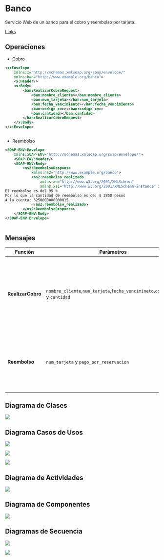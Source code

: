 # Banco

Servicio Web de un banco para el cobro y reembolso por tarjeta. 

[Links](http://3.87.203.171:8080/banco.wsdl)

## Operaciones
- Cobro

```xml
<x:Envelope
    xmlns:x="http://schemas.xmlsoap.org/soap/envelope/"
    xmlns:ban="http://www.example.org/banco">
    <x:Header/>
    <x:Body>
        <ban:RealizarCobroRequest>
            <ban:nombre_cliente></ban:nombre_cliente>
            <ban:num_tarjeta></ban:num_tarjeta>
            <ban:fecha_vencimiento></ban:fecha_vencimiento>
            <ban:codigo_cvc></ban:codigo_cvc>
            <ban:cantidad></ban:cantidad>
        </ban:RealizarCobroRequest>
    </x:Body>
</x:Envelope>
	
```

- Reembolso

```xml
<SOAP-ENV:Envelope
    xmlns:SOAP-ENV="http://schemas.xmlsoap.org/soap/envelope/">
    <SOAP-ENV:Header/>
    <SOAP-ENV:Body>
        <ns2:ReembolsoResponse
            xmlns:ns2="http://www.example.org/banco">
            <ns2:reembolso_realizado
                xmlns:xs="http://www.w3.org/2001/XMLSchema"
                xmlns:xsi="http://www.w3.org/2001/XMLSchema-instance" xsi:type="xs:string">
El reembolso es del 95 % 
Por lo que la cantidad de reembolso es de: $ 2850 pesos
A la cuenta: 3250000000000015
            </ns2:reembolso_realizado>
        </ns2:ReembolsoResponse>
    </SOAP-ENV:Body>
</SOAP-ENV:Envelope>
	
```
## Mensajes 

**Función**  | **Parámetros** |**Mensaje**
------------- | -------------| -----------
**RealizarCobro** |`nombre_cliente`,`num_tarjeta`,`fecha_vencimineto`,`codigo_cvc` y `cantidad`	| "Pago exitoso por la cantidad de: $ `cantidad` pesos  con cargo a la tarjeta: `num_tarjeta`... El pago ha sido registrado con exito".
 **Reembolso** | `num_tarjeta` y `pago_por_reservacion`|El reembolso es del 95 % Por lo que la cantidad de reembolso es de: $ `cantidad` pesos A la cuenta: `num_tarjeta`


## Diagrama de Clases 

![](https://github.com/geral831/Tec.Integracion-Banco/blob/master/Docs/diagrama_clases.png)

## Diagrama Casos de Usos

![](https://github.com/geral831/Tec.Integracion-Banco/blob/master/Docs/casos_uso.png)

![](https://github.com/geral831/Tec.Integracion-Banco/blob/master/Docs/CU1_cobro.png)

![](https://github.com/geral831/Tec.Integracion-Banco/blob/master/Docs/CU2_reembolso.png)


## Diagrama de Actividades

![](https://github.com/geral831/Tec.Integracion-Banco/blob/master/Docs/diagrama_Actividades.png)

## Diagrama de Componentes

![](https://github.com/geral831/Tec.Integracion-Banco/blob/master/Docs/diagrama_componentes.png)

## Diagramas de Secuencia

![](https://github.com/geral831/Tec.Integracion-Banco/blob/master/Docs/secuencia_cobro.png)



![](https://github.com/geral831/Tec.Integracion-Banco/blob/master/Docs/secuencia_reembolso.png)

